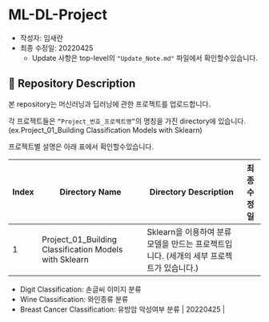 # ML-DL-Project



- 작성자: 임새란
- 최종 수정일: 20220425
    - Update 사항은 top-level의 `"Update_Note.md"` 파일에서 확인할수있습니다.
    
    
    

## 📃 **Repository Description**



본 repository는 머신러닝과 딥러닝에 관한 프로젝트를 업로드합니다.

각 프로젝트들은 `“Project_번호_프로젝트명”`의 명칭을 가진 directory에 있습니다. (ex.Project_01_Building Classification Models with Sklearn)

프로젝트별 설명은 아래 표에서 확인할수있습니다. 

| Index | Directory Name | Directory Description | 최종수정일 |
| --- | --- | --- | --- |
| 1 | Project_01_Building Classification Models with Sklearn | Sklearn을 이용하여 분류모델을 만드는 프로젝트입니다. (세개의 세부 프로젝트가 있습니다.)
- Digit Classification: 손글씨 이미지 분류
- Wine Classification: 와인종류 분류
- Breast Cancer Classification: 유방암 악성여부 분류  | 20220425 |
